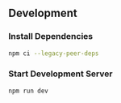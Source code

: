 ## Development

### Install Dependencies

```sh
npm ci --legacy-peer-deps
```

### Start Development Server

```sh
npm run dev
```